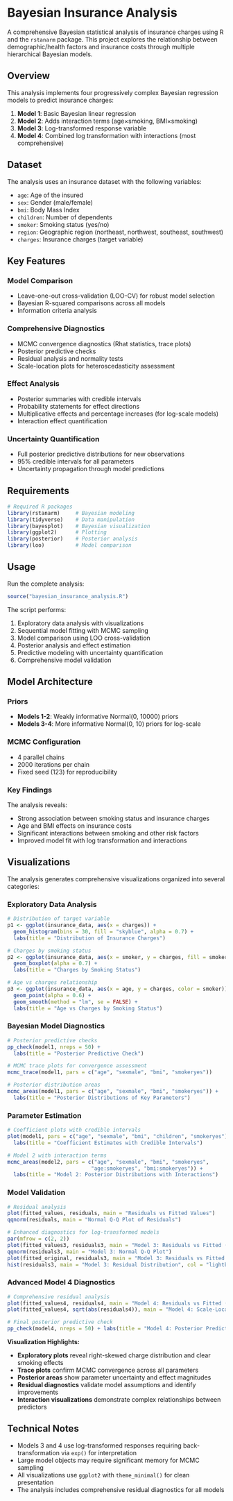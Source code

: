 # Bayesian Insurance Analysis

A comprehensive Bayesian statistical analysis of insurance charges using R and the `rstanarm` package. This project explores the relationship between demographic/health factors and insurance costs through multiple hierarchical Bayesian models.

## Overview

This analysis implements four progressively complex Bayesian regression models to predict insurance charges:

1. **Model 1**: Basic Bayesian linear regression
2. **Model 2**: Adds interaction terms (age×smoking, BMI×smoking)  
3. **Model 3**: Log-transformed response variable
4. **Model 4**: Combined log transformation with interactions (most comprehensive)

## Dataset

The analysis uses an insurance dataset with the following variables:
- `age`: Age of the insured
- `sex`: Gender (male/female)
- `bmi`: Body Mass Index
- `children`: Number of dependents
- `smoker`: Smoking status (yes/no)
- `region`: Geographic region (northeast, northwest, southeast, southwest)
- `charges`: Insurance charges (target variable)

## Key Features

### Model Comparison
- Leave-one-out cross-validation (LOO-CV) for robust model selection
- Bayesian R-squared comparisons across all models
- Information criteria analysis

### Comprehensive Diagnostics
- MCMC convergence diagnostics (Rhat statistics, trace plots)
- Posterior predictive checks
- Residual analysis and normality tests
- Scale-location plots for heteroscedasticity assessment

### Effect Analysis
- Posterior summaries with credible intervals
- Probability statements for effect directions
- Multiplicative effects and percentage increases (for log-scale models)
- Interaction effect quantification

### Uncertainty Quantification
- Full posterior predictive distributions for new observations
- 95% credible intervals for all parameters
- Uncertainty propagation through model predictions

## Requirements

```r
# Required R packages
library(rstanarm)     # Bayesian modeling
library(tidyverse)    # Data manipulation
library(bayesplot)    # Bayesian visualization
library(ggplot2)      # Plotting
library(posterior)    # Posterior analysis
library(loo)          # Model comparison
```

## Usage

Run the complete analysis:

```r
source("bayesian_insurance_analysis.R")
```

The script performs:
1. Exploratory data analysis with visualizations
2. Sequential model fitting with MCMC sampling
3. Model comparison using LOO cross-validation
4. Posterior analysis and effect estimation
5. Predictive modeling with uncertainty quantification
6. Comprehensive model validation

## Model Architecture

### Priors
- **Models 1-2**: Weakly informative Normal(0, 10000) priors
- **Models 3-4**: More informative Normal(0, 10) priors for log-scale

### MCMC Configuration
- 4 parallel chains
- 2000 iterations per chain
- Fixed seed (123) for reproducibility

### Key Findings

The analysis reveals:
- Strong association between smoking status and insurance charges
- Age and BMI effects on insurance costs
- Significant interactions between smoking and other risk factors
- Improved model fit with log transformation and interactions

## Visualizations

The analysis generates comprehensive visualizations organized into several categories:

### Exploratory Data Analysis
```r
# Distribution of target variable
p1 <- ggplot(insurance_data, aes(x = charges)) +
  geom_histogram(bins = 30, fill = "skyblue", alpha = 0.7) +
  labs(title = "Distribution of Insurance Charges")

# Charges by smoking status  
p2 <- ggplot(insurance_data, aes(x = smoker, y = charges, fill = smoker)) +
  geom_boxplot(alpha = 0.7) +
  labs(title = "Charges by Smoking Status")

# Age vs charges relationship
p3 <- ggplot(insurance_data, aes(x = age, y = charges, color = smoker)) +
  geom_point(alpha = 0.6) +
  geom_smooth(method = "lm", se = FALSE) +
  labs(title = "Age vs Charges by Smoking Status")
```

### Bayesian Model Diagnostics
```r
# Posterior predictive checks
pp_check(model1, nreps = 50) + 
  labs(title = "Posterior Predictive Check")

# MCMC trace plots for convergence assessment
mcmc_trace(model1, pars = c("age", "sexmale", "bmi", "smokeryes"))

# Posterior distribution areas
mcmc_areas(model1, pars = c("age", "sexmale", "bmi", "smokeryes")) +
  labs(title = "Posterior Distributions of Key Parameters")
```

### Parameter Estimation
```r
# Coefficient plots with credible intervals
plot(model1, pars = c("age", "sexmale", "bmi", "children", "smokeryes")) +
  labs(title = "Coefficient Estimates with Credible Intervals")

# Model 2 with interaction terms
mcmc_areas(model2, pars = c("age", "sexmale", "bmi", "smokeryes", 
                           "age:smokeryes", "bmi:smokeryes")) +
  labs(title = "Model 2: Posterior Distributions with Interactions")
```

### Model Validation
```r
# Residual analysis
plot(fitted_values, residuals, main = "Residuals vs Fitted Values")
qqnorm(residuals, main = "Normal Q-Q Plot of Residuals")

# Enhanced diagnostics for log-transformed models
par(mfrow = c(2, 2))
plot(fitted_values3, residuals3, main = "Model 3: Residuals vs Fitted (Log Scale)")
qqnorm(residuals3, main = "Model 3: Normal Q-Q Plot")
plot(fitted_original, residuals3, main = "Model 3: Residuals vs Fitted (Original Scale)")
hist(residuals3, main = "Model 3: Residual Distribution", col = "lightblue")
```

### Advanced Model 4 Diagnostics
```r
# Comprehensive residual analysis
plot(fitted_values4, residuals4, main = "Model 4: Residuals vs Fitted (Log Scale)")
plot(fitted_values4, sqrt(abs(residuals4)), main = "Model 4: Scale-Location Plot")

# Final posterior predictive check
pp_check(model4, nreps = 50) + labs(title = "Model 4: Posterior Predictive Check")
```

**Visualization Highlights:**
- **Exploratory plots** reveal right-skewed charge distribution and clear smoking effects
- **Trace plots** confirm MCMC convergence across all parameters
- **Posterior areas** show parameter uncertainty and effect magnitudes  
- **Residual diagnostics** validate model assumptions and identify improvements
- **Interaction visualizations** demonstrate complex relationships between predictors


## Technical Notes

- Models 3 and 4 use log-transformed responses requiring back-transformation via `exp()` for interpretation
- Large model objects may require significant memory for MCMC sampling
- All visualizations use `ggplot2` with `theme_minimal()` for clean presentation
- The analysis includes comprehensive residual diagnostics for all models
